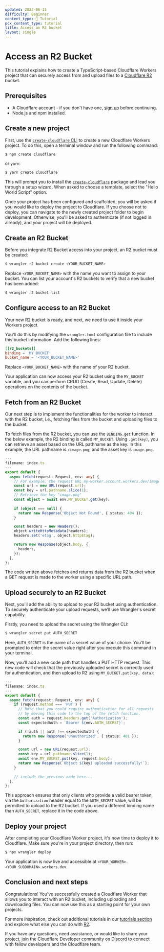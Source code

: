 ```yaml
---
updated: 2023-06-15
difficulty: Beginner
content_type: 📝 Tutorial
pcx_content_type: tutorial
title: Access an R2 bucket
layout: single
---
```


# Access an R2 Bucket

This tutorial explains how to create a TypeScript-based Cloudflare Workers project that can securely access from and upload files to a [Cloudflare R2](/r2) bucket.

## Prerequisites

- A Cloudflare account - if you don't have one, [sign up](https://dash.cloudflare.com/sign-up/workers-and-pages) before continuing.
- Node.js and npm installed.

## Create a new project

First, use the [`create-cloudflare` CLI](https://github.com/cloudflare/workers-sdk/tree/main/packages/create-cloudflare) to create a new Cloudflare Workers project. To do this, open a terminal window and run the following command:

```sh
$ npm create cloudflare
```

or `yarn`:

```sh
$ yarn create cloudflare
```

This will prompt you to install the [`create-cloudflare`](https://www.npmjs.com/package/create-cloudflare) package and lead you through a setup wizard. When asked to choose a template, select the "Hello World Script" option.

Once your project has been configured and scaffolded, you will be asked if you would like to deploy the project to Cloudflare. If you choose not to deploy, you can navigate to the newly created project folder to begin development. Otherwise, you'll be asked to authenticate (if not logged in already), and your project will be deployed.

## Create an R2 Bucket

Before you integrate R2 Bucket access into your project, an R2 bucket must be created:

```sh
$ wrangler r2 bucket create <YOUR_BUCKET_NAME>
```
Replace `<YOUR_BUCKET_NAME>` with the name you want to assign to your bucket. You can list your account's R2 buckets to verify that a new bucket has been added:

```sh
$ wrangler r2 bucket list
```

## Configure access to an R2 Bucket

Your new R2 bucket is ready, and next, we need to use it inside your Workers project. 

You'll do this by modifying the `wrangler.toml` configuration file to include this bucket information. Add the following lines:

```toml
[[r2_buckets]]
binding = 'MY_BUCKET' 
bucket_name = '<YOUR_BUCKET_NAME>'
```

Replace `<YOUR_BUCKET_NAME>` with the name of your R2 bucket.

Your application can now access your R2 bucket using the `MY_BUCKET` variable, and you can perform CRUD (Create, Read, Update, Delete) operations on the contents of the bucket.

## Fetch from an R2 Bucket

Our next step is to implement the functionalities for the worker to interact with the R2 bucket, i.e., fetching files from the bucket and uploading files to the bucket.

To fetch files from the R2 bucket, you can use the `BINDING.get` function. In the below example, the R2 binding is called `MY_BUCKET`. Using `.get(key)`, you can retrieve an asset based on the URL pathname as the key. In this example, the URL pathname is `/image.png`, and the asset key is `image.png`.

```ts
---
filename: index.ts
---
export default {
  async fetch(request: Request, env: any) {
    // For example, the request URL my-worker.account.workers.dev/image.png
    const url = new URL(request.url);
    const key = url.pathname.slice(1);
    // Retrieve the key "image.png"
    const object = await env.MY_BUCKET.get(key);
    
    if (object === null) {
      return new Response('Object Not Found', { status: 404 });
    }

    const headers = new Headers();
    object.writeHttpMetadata(headers);
    headers.set('etag', object.httpEtag);

    return new Response(object.body, {
      headers,
    });
  },
};
```
The code written above fetches and returns data from the R2 bucket when a GET request is made to the worker using a specific URL path.

## Upload securely to an R2 Bucket

Next, you'll add the ability to upload to your R2 bucket using authentication. To securely authenticate your upload requests, we'll use Wrangler's secret capability.

Firstly, you need to upload the secret using the Wrangler CLI:

```sh
$ wrangler secret put AUTH_SECRET
```

Here, `AUTH_SECRET` is the name of a secret value of your choice. You'll be prompted to enter the secret value right after you execute this command in your terminal.

Now, you'll add a new code path that handles a PUT HTTP request. This new code will check that the previously uploaded secret is correctly used for authentication, and then upload to R2 using `MY_BUCKET.put(key, data)`:

```ts
---
filename: index.ts
---
export default {
  async fetch(request: Request, env: any) {
    if (request.method === 'PUT') {
      // Note that you could require authentication for all requests
      // by moving this code to the top of the fetch function.
      const auth = request.headers.get('Authorization');
      const expectedAuth = `Bearer ${env.AUTH_SECRET}`;

      if (!auth || auth !== expectedAuth) {
        return new Response('Unauthorized', { status: 401 });
      }

      const url = new URL(request.url);
      const key = url.pathname.slice(1);
      await env.MY_BUCKET.put(key, request.body);
      return new Response(`Object ${key} uploaded successfully!`);
    }
    
    // include the previous code here...
  },
};
```

This approach ensures that only clients who provide a valid bearer token, via the `Authorization` header equal to the `AUTH_SECRET` value, will be permitted to upload to the R2 bucket. If you used a different binding name than `AUTH_SECRET`, replace it in the code above.

## Deploy your project

After completing your Cloudflare Worker project, it's now time to deploy it to Cloudflare. Make sure you're in your project directory, then run:

```sh
$ npx wrangler deploy
```
Your application is now live and accessible at `<YOUR_WORKER>.<YOUR_SUBDOMAIN>.workers.dev`.

## Conclusion and next steps

Congratulations! You've successfully created a Cloudflare Worker that allows you to interact with an R2 bucket, including uploading and downloading files. You can now use this as a starting point for your own projects.

For more inspiration, check out additional tutorials in our [tutorials section](/workers/tutorials) and explore what else you can do with [R2](/r2).

If you have any questions, need assistance, or would like to share your project, join the Cloudflare Developer community on [Discord](https://discord.gg/cloudflaredev) to connect with fellow developers and the Cloudflare team.